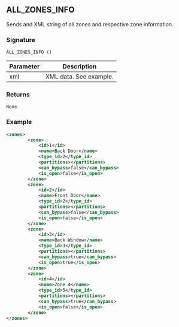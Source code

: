 ## ALL\_ZONES\_INFO

Sends and XML string of all zones and respective zone information.


### Signature

`ALL_ZONES_INFO ()`


| Parameter | Description |
| --- | --- |
| xml | XML data. See example. | |


### Returns

`None`


### Example

```xml
<zones>
		<zone>
			<id>1</id>
			<name>Back Door</name>
			<type_id>2</type_id>
			<partitions></partitions>
			<can_bypass>false</can_bypass>
			<is_open>false</is_open>
		</zone>
		<zone>
			<id>2</id>
			<name>Front Door</name>
			<type_id>2</type_id>
			<partitions></partitions>
			<can_bypass>false</can_bypass>
			<is_open>false</is_open>
		</zone>
		<zone>
			<id>3</id>
			<name>Back Window</name>
			<type_id>3</type_id>
			<partitions></partitions>
			<can_bypass>true</can_bypass>
			<is_open>true</is_open>
		</zone>
		<zone>
			<id>4</id>
			<name>Zone 4</name>
			<type_id>5</type_id>
			<partitions></partitions>
			<can_bypass>true</can_bypass>
			<is_open>false</is_open>
		</zone>
</zones>
```
